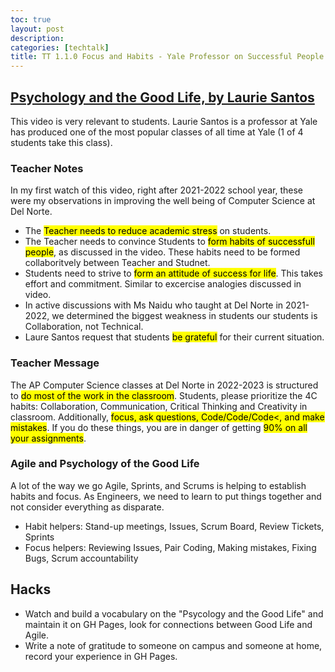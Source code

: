```yaml
---
toc: true
layout: post
description: 
categories: [techtalk]
title: TT 1.1.0 Focus and Habits - Yale Professor on Successful People
---
```


## [Psychology and the Good Life, by Laurie Santos](https://www.youtube.com/watch?v=ZizdB0TgAVM)
This video is very relevant to students.  Laurie Santos is a professor at Yale has produced one of the most popular classes of all time at Yale (1 of 4 students take this class).  

### Teacher Notes
In my first watch of this video, right after 2021-2022 school year, these were my observations in improving the well being of Computer Science at Del Norte. 
- The <mark>Teacher needs to reduce academic stress</mark> on students.
- The Teacher needs to convince Students to <mark>form habits of successfull people</mark>, as discussed in the video. These habits need to be formed collaboritvely between Teacher and Studnet.
- Students need to strive to <mark>form an attitude of success for life</mark>.  This takes effort and commitment.  Similar to excercise analogies discussed in video.
- In active discussions with Ms Naidu who taught at Del Norte in 2021-2022, we determined the biggest weakness in students our students is Collaboration, not Technical.  
- Laure Santos request that students <mark>be grateful</mark> for their current situation.

### Teacher Message
The AP Computer Science classes at Del Norte in 2022-2023 is structured to <mark>do most of the work in the classroom</mark>.  Students, please prioritize the 4C habits: Collaboration, Communication, Critical Thinking and Creativity in classroom.  Additionally, <mark>focus, ask questions, Code/Code/Code<, and make mistakes</mark>. If you do these things, you are in danger of getting <mark>90% on all your assignments</mark>.

### Agile and Psychology of the Good Life
A lot of the way we go Agile, Sprints, and Scrums is helping to establish habits and focus. As Engineers, we need to learn to put things together and not consider everything as disparate.
- Habit helpers: Stand-up meetings, Issues, Scrum Board, Review Tickets, Sprints
- Focus helpers: Reviewing Issues, Pair Coding, Making mistakes, Fixing Bugs, Scrum accountability

## Hacks
- Watch and build a vocabulary on the "Psycology and the Good Life" and maintain it on GH Pages, look for connections between Good Life and Agile.
- Write a note of gratitude to someone on campus and someone at home, record your experience in GH Pages.
